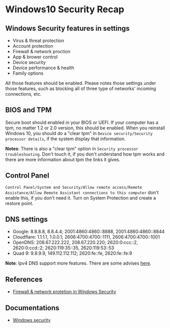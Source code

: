 # Windows10 Security Recap

## Windows Security features in settings

- Virus & threat protection
- Account protection
- Firewall & network proction
- App & brower control
- Device security
- Device performance & health
- Family options

All those features should be enabled. Please notes those settings under those
features, such as blocking all of three type of networks' incoming connections,
etc.

## BIOS and TPM

Secure boot should enabled in your BIOS or UEFI. If your computer has a tpm, no
matter 1.2 or 2.0 version, this should be enabled. When you reinstall Windows
10, you should do a "clear tpm" in `Device security/Security processor
details`, if the system display that information.

**Notes**: There is also a "clear tpm" option in `Security processor
troubleshooting`. Don't touch it, if you don't understand how tpm works and
there are more information about tpm the links it gives.

## Control Panel

`Control Panel/System and Security/Allow remote access/Remote Assistance/Allow
Remote Assistant connections to this computer` don't enable this, if you don't
need it. Turn on System Protection and create a restore point.

## DNS settings

- Google: 8.8.8.8, 8.8.4.4; 2001:4860:4860::8888, 2001:4860:4860::8844
- Cloudflare: 1.1.1.1, 1.0.0.1; 2606:4700:4700::1111, 2606:4700:4700::1001
- OpenDNS: 208.67.222.222, 208.67.220.220; 2620:0:ccc::2, 2620:0:ccd::2; 2620:119:35::35, 2620:119:53::53
- Quad 9: 9.9.9.9, 149.112.112.112; 2620:fe::fe, 2620:fe::fe:9

**Note**: Ipv4 DNS support more features. There are some advises
[here](https://support.opendns.com/hc/en-us/community/posts/245247727-What-are-the-IPv6-addresses-for-OpenDNS-).

## References

- [Firewall & network protetion in Windows
  Security](https://support.microsoft.com/en-us/windows/firewall-network-protection-in-windows-security-aef9838b-d081-fd75-3b1b-e5fa794c003b)

## Documentations

- [Windows security](https://docs.microsoft.com/en-us/windows/security/)
